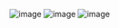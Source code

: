 ![image](https://github.com/landris006/pathtracer/assets/92788715/804ac2ed-2b83-48ac-b1d0-95a4d186bac2)
![image](https://github.com/landris006/pathtracer/assets/92788715/7e3d4df4-8721-4317-ac11-88ad56bb89b0)
![image](https://github.com/landris006/pathtracer/assets/92788715/c6a18880-c1f0-4db7-a8ae-01f7b149422f)
